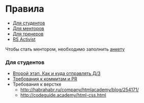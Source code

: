 # Правила

- [Для студентов](https://github.com/rolling-scopes-school/docs/blob/master/students.md)
- [Для менторов](https://github.com/rolling-scopes-school/docs/blob/master/mentors.md)
- [Для тренеров](https://github.com/rolling-scopes-school/docs/blob/master/trainers.md)
- [RS Activist](rs-activist.md)

Чтобы стать ментором, необходимо заполнить [анкету](https://docs.google.com/forms/d/e/1FAIpQLSf81BWgUWO9TwHRqpVlX-8h0xj2QjnY8AMwJ2x5DkCgzD_QiA/viewform)

### Для студентов
- [Второй этап. Как и куда отправлять Д/З](https://gist.github.com/Lesnitsky/ff1b5a3b045fc8ce945a)
- [Требования к коммитам и PR](https://github.com/rolling-scopes-school/lectures/blob/master/lectures/git.md)
- Требования к верстке
   - http://habrahabr.ru/company/htmlacademy/blog/254171/
   - http://codeguide.academy/html-css.html
   
